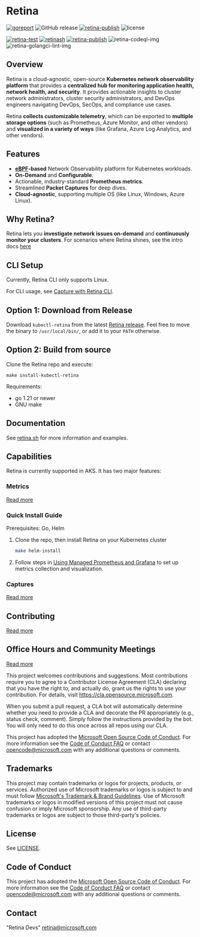 # Retina

[![goreport][goreport-img]][goreport] ![GitHub release][release-img] [![retina-publish][godoc-badge]][godoc] ![license]

[![retina-test][retina-test-image-badge]][retina-test-image] [![retinash][retinash-badge]][retinash] [![retina-publish][retina-publish-badge]][retina-publish] ![retina-codeql-img][retina-codeql-badge] ![retina-golangci-lint-img][retina-golangci-lint-badge]

## Overview

Retina is a cloud-agnostic, open-source **Kubernetes network observability platform** that provides a **centralized hub for monitoring application health, network health, and security**. It provides actionable insights to cluster network administrators, cluster security administrators, and DevOps engineers navigating DevOps, SecOps, and compliance use cases.

Retina **collects customizable telemetry**, which can be exported to **multiple storage options** (such as Prometheus, Azure Monitor, and other vendors) and **visualized in a variety of ways** (like Grafana, Azure Log Analytics, and other vendors).

## Features

- **[eBPF](https://ebpf.io/what-is-ebpf#what-is-ebpf)-based** Network Observability platform for Kubernetes workloads.
- **On-Demand** and **Configurable**.
- Actionable, industry-standard **Prometheus metrics**.
- Streamlined **Packet Captures** for deep dives.
- **Cloud-agnostic**, supporting multiple OS (like Linux, Windows, Azure Linux).

## Why Retina?

Retina lets you **investigate network issues on-demand** and **continuously monitor your clusters**. For scenarios where Retina shines, see the intro docs [here](https://retina.sh/docs/intro)

## CLI Setup

Currently, Retina CLI only supports Linux.

For CLI usage, see [Capture with Retina CLI](../captures/cli.md).

## Option 1: Download from Release

Download `kubectl-retina` from the latest [Retina release](https://github.com/microsoft/retina/releases).
Feel free to move the binary to `/usr/local/bin/`, or add it to your `PATH` otherwise.

## Option 2: Build from source

Clone the Retina repo and execute:

```shell
make install-kubectl-retina
```

Requirements:

- go 1.21 or newer
- GNU make

## Documentation

See [retina.sh](http://retina.sh) for more information and examples.

## Capabilities

Retina is currently supported in AKS. It has two major features:

### Metrics

[Read more](https://retina.sh/docs/metrics/modes)

### Quick Install Guide

Prerequisites: Go, Helm

1. Clone the repo, then install Retina on your Kubernetes cluster

    ```bash
    make helm-install
    ```

2. Follow steps in [Using Managed Prometheus and Grafana](https://retina.sh/docs/installation/prometheus-azure-managed) to set up metrics collection and visualization.

### Captures

[Read more](https://retina.sh/docs/captures)

## Contributing

[Read more](https://retina.sh/docs/contributing)

## Office Hours and Community Meetings

[Read more](https://retina.sh/docs/contributing/#office-hours-and-community-meetings)

This project welcomes contributions and suggestions.  Most contributions require you to agree to a
Contributor License Agreement (CLA) declaring that you have the right to, and actually do, grant us
the rights to use your contribution. For details, visit <https://cla.opensource.microsoft.com>.

When you submit a pull request, a CLA bot will automatically determine whether you need to provide
a CLA and decorate the PR appropriately (e.g., status check, comment). Simply follow the instructions
provided by the bot. You will only need to do this once across all repos using our CLA.

This project has adopted the [Microsoft Open Source Code of Conduct](https://opensource.microsoft.com/codeofconduct/).
For more information see the [Code of Conduct FAQ](https://opensource.microsoft.com/codeofconduct/faq/) or
contact [opencode@microsoft.com](mailto:opencode@microsoft.com) with any additional questions or comments.

## Trademarks

This project may contain trademarks or logos for projects, products, or services. Authorized use of Microsoft
trademarks or logos is subject to and must follow [Microsoft's Trademark & Brand Guidelines](https://www.microsoft.com/en-us/legal/intellectualproperty/trademarks/usage/general).
Use of Microsoft trademarks or logos in modified versions of this project must not cause confusion or imply Microsoft sponsorship.
Any use of third-party trademarks or logos are subject to those third-party's policies.

## License

See [LICENSE](LICENSE).

## Code of Conduct

This project has adopted the [Microsoft Open Source Code of Conduct](https://opensource.microsoft.com/codeofconduct/). For more information see the [Code of Conduct FAQ](https://opensource.microsoft.com/codeofconduct/faq/) or contact [opencode@microsoft.com](mailto:opencode@microsoft.com) with any additional questions or comments.

## Contact

"Retina Devs" <retina@microsoft.com>

[goreport-img]: https://goreportcard.com/badge/github.com/microsoft/retina
[goreport]: https://goreportcard.com/report/github.com/microsoft/retina
[godoc]: https://godoc.org/github.com/microsoft/retina
[godoc-badge]: https://godoc.org/github.com/microsoft/retina?status.svg
[release-img]: https://img.shields.io/github/v/release/microsoft/retina.svg
[license]: https://img.shields.io/badge/license-MIT-blue?link=https%3A%2F%2Fgithub.com%2Fmicrosoft%2Fretina%2Fblob%2Fmain%2FLICENSE
[retina-test-image-badge]: https://github.com/microsoft/retina/actions/workflows/test.yaml/badge.svg?branch=main
[retina-test-image]: https://github.com/microsoft/retina/actions/workflows/test.yaml?query=branch%3Amain
[retinash-badge]: https://github.com/microsoft/retina/actions/workflows/docs.yaml/badge.svg?branch=main
[retinash]: https://retina.sh/
[retina-publish-badge]: https://github.com/microsoft/retina/actions/workflows/images.yaml/badge.svg?branch=main
[retina-publish]: https://github.com/microsoft/retina/actions/workflows/images.yaml?query=branch%3Amain
[retina-codeql-badge]: https://github.com/microsoft/retina/actions/workflows/codeql.yaml/badge.svg?branch=main
[retina-golangci-lint-badge]: https://github.com/microsoft/retina/actions/workflows/golangci-lint.yaml/badge.svg?branch=main
